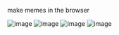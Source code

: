 make memes in the browser

![image](https://user-images.githubusercontent.com/26943671/236644029-40d2c4f3-1da6-4460-a117-66ba96937907.png)
![image](https://user-images.githubusercontent.com/26943671/236644059-2b1b7390-2bb6-4be8-a95a-331f9ed06530.png)
![image](https://user-images.githubusercontent.com/26943671/236644083-4b466335-fa62-47b5-a1d5-cb690a4ffcb8.png)
![image](https://user-images.githubusercontent.com/26943671/236644093-75c70fc9-eb6c-41d4-b5de-b3ea55cf2d36.png)
